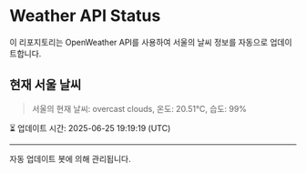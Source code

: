 
# Weather API Status

이 리포지토리는 OpenWeather API를 사용하여 서울의 날씨 정보를 자동으로 업데이트합니다.

## 현재 서울 날씨
> 서울의 현재 날씨: overcast clouds, 온도: 20.51°C, 습도: 99%

⏳ 업데이트 시간: 2025-06-25 19:19:19 (UTC)

---
자동 업데이트 봇에 의해 관리됩니다.
